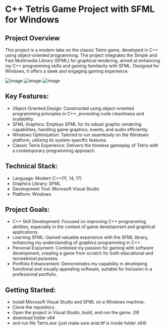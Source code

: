 # C++ Tetris Game Project with SFML for Windows
## Project Overview
This project is a modern take on the classic Tetris game, developed in C++ using object-oriented programming. The project integrates the Simple and Fast Multimedia Library (SFML) for graphical rendering, aimed at enhancing my C++ programming skills and gaining familiarity with SFML. Designed for Windows, it offers a sleek and engaging gaming experience.

![image](https://github.com/Aleksiiej/tetris_windows/assets/94867075/9bdd3e18-32e9-4a83-b469-ec6c24c916ae)
![image](https://github.com/Aleksiiej/tetris_windows/assets/94867075/2f55e54b-0100-4452-be59-d4c1f67ff183)
![image](https://github.com/Aleksiiej/tetris_windows/assets/94867075/53c8b25c-a74b-4c6f-b4e2-1135a16c1c38)

## Key Features:
- Object-Oriented Design: Constructed using object-oriented programming principles in C++, promoting code cleanliness and scalability.
- SFML Graphics: Employs SFML for its robust graphic rendering capabilities, handling game graphics, events, and audio efficiently.
- Windows Optimization: Tailored to run seamlessly on the Windows platform, utilizing its system-specific features.
- Classic Tetris Experience: Delivers the timeless gameplay of Tetris with a contemporary programming approach.

## Technical Stack:
- Language: Modern C++(11, 14, 17)
- Graphics Library: SFML
- Development Tool: Microsoft Visual Studio
- Platform: Windows

## Project Goals:
- C++ Skill Development: Focused on improving C++ programming abilities, especially in the context of game development and graphical applications.
- Learning SFML: Gained valuable experience with the SFML library, enhancing my understanding of graphics programming in C++.
- Personal Enjoyment: Combined my passion for gaming with software development, creating a game from scratch for both educational and recreational purposes.
- Portfolio Enhancement: Demonstrates my capability in developing functional and visually appealing software, suitable for inclusion in a professional portfolio.

## Getting Started:
- Install Microsoft Visual Studio and SFML on a Windows machine.
- Clone the repository.
- Open the project in Visual Studio, build, and run the game.
OR
- download folder x64
- and run file Tetris.exe (just make sure arial.ttf is inside folder x64)
